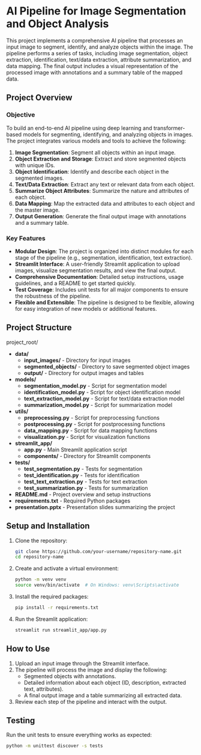 # AI Pipeline for Image Segmentation and Object Analysis

This project implements a comprehensive AI pipeline that processes an input image to segment, identify, and analyze objects within the image. The pipeline performs a series of tasks, including image segmentation, object extraction, identification, text/data extraction, attribute summarization, and data mapping. The final output includes a visual representation of the processed image with annotations and a summary table of the mapped data.

## Project Overview

### Objective
To build an end-to-end AI pipeline using deep learning and transformer-based models for segmenting, identifying, and analyzing objects in images. The project integrates various models and tools to achieve the following:
1. **Image Segmentation**: Segment all objects within an input image.
2. **Object Extraction and Storage**: Extract and store segmented objects with unique IDs.
3. **Object Identification**: Identify and describe each object in the segmented images.
4. **Text/Data Extraction**: Extract any text or relevant data from each object.
5. **Summarize Object Attributes**: Summarize the nature and attributes of each object.
6. **Data Mapping**: Map the extracted data and attributes to each object and the master image.
7. **Output Generation**: Generate the final output image with annotations and a summary table.

### Key Features
- **Modular Design**: The project is organized into distinct modules for each stage of the pipeline (e.g., segmentation, identification, text extraction).
- **Streamlit Interface**: A user-friendly Streamlit application to upload images, visualize segmentation results, and view the final output.
- **Comprehensive Documentation**: Detailed setup instructions, usage guidelines, and a README to get started quickly.
- **Test Coverage**: Includes unit tests for all major components to ensure the robustness of the pipeline.
- **Flexible and Extensible**: The pipeline is designed to be flexible, allowing for easy integration of new models or additional features.

## Project Structure

project_root/
* **data/**
  * **input_images/** - Directory for input images
  * **segmented_objects/** - Directory to save segmented object images
  * **output/** - Directory for output images and tables
* **models/**
  * **segmentation_model.py** - Script for segmentation model
  * **identification_model.py** - Script for object identification model
  * **text_extraction_model.py** - Script for text/data extraction model
  * **summarization_model.py** - Script for summarization model
* **utils/**
  * **preprocessing.py** - Script for preprocessing functions
  * **postprocessing.py** - Script for postprocessing functions
  * **data_mapping.py** - Script for data mapping functions
  * **visualization.py** - Script for visualization functions
* **streamlit_app/**
  * **app.py** - Main Streamlit application script
  * **components/** - Directory for Streamlit components
* **tests/**
  * **test_segmentation.py** - Tests for segmentation
  * **test_identification.py** - Tests for identification
  * **test_text_extraction.py** - Tests for text extraction
  * **test_summarization.py** - Tests for summarization
* **README.md** - Project overview and setup instructions
* **requirements.txt** - Required Python packages
* **presentation.pptx** - Presentation slides summarizing the project


## Setup and Installation

1. Clone the repository:
    ```bash
    git clone https://github.com/your-username/repository-name.git
    cd repository-name
    ```

2. Create and activate a virtual environment:
    ```bash
    python -m venv venv
    source venv/bin/activate  # On Windows: venv\Scripts\activate
    ```

3. Install the required packages:
    ```bash
    pip install -r requirements.txt
    ```

4. Run the Streamlit application:
    ```bash
    streamlit run streamlit_app/app.py
    ```

## How to Use

1. Upload an input image through the Streamlit interface.
2. The pipeline will process the image and display the following:
    - Segmented objects with annotations.
    - Detailed information about each object (ID, description, extracted text, attributes).
    - A final output image and a table summarizing all extracted data.
3. Review each step of the pipeline and interact with the output.

## Testing

Run the unit tests to ensure everything works as expected:
```bash
python -m unittest discover -s tests

